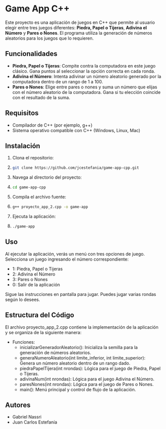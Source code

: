 # Game App C++

Este proyecto es una aplicación de juegos en C++ que permite al usuario elegir entre tres juegos diferentes: **Piedra, Papel o Tijeras**, **Adivina el Número** y **Pares o Nones**. El programa utiliza la generación de números aleatorios para los juegos que lo requieren.

## Funcionalidades
- **Piedra, Papel o Tijeras**: Compite contra la computadora en este juego clásico. Gana puntos al seleccionar la opción correcta en cada ronda.
- **Adivina el Número**: Intenta adivinar un número aleatorio generado por la computadora dentro de un rango de 1 a 100.
- **Pares o Nones**: Elige entre pares o nones y suma un número que elijas con el número aleatorio de la computadora. Gana si tu elección coincide con el resultado de la suma.

## Requisitos
- Compilador de C++ (por ejemplo, g++)
- Sistema operativo compatible con C++ (Windows, Linux, Mac)

## Instalación
1. Clona el repositorio:
2. ```bash
   git clone https://github.com/jcestefania/game-app-cpp.git

3. Navega al directorio del proyecto:
4. ```bash
   cd game-app-cpp

5. Compila el archivo fuente:
6. ```bash
   g++ proyecto_app_2.cpp -o game-app

7. Ejecuta la aplicación:
8. ```bash
   ./game-app

## Uso
Al ejecutar la aplicación, verás un menú con tres opciones de juego. Selecciona un juego ingresando el número correspondiente:
- 1: Piedra, Papel o Tijeras
- 2: Adivina el Número
- 3: Pares o Nones
- 0: Salir de la aplicación

Sigue las instrucciones en pantalla para jugar. Puedes jugar varias rondas según lo desees.

## Estructura del Código
El archivo proyecto_app_2.cpp contiene la implementación de la aplicación y se organiza de la siguiente manera:

- Funciones:
  - inicializarGeneradorAleatorio(): Inicializa la semilla para la generación de números aleatorios.
  - generaNumeroAleatorio(int limite_inferior, int limite_superior): Genera un número aleatorio dentro de un rango dado.
  - piedraPapelTijera(int nrondas): Lógica para el juego de Piedra, Papel o Tijeras.
  - adivinaNum(int nrondas): Lógica para el juego Adivina el Número.
  - paresNones(int nrondas): Lógica para el juego de Pares o Nones.
  - main(): Menú principal y control de flujo de la aplicación.

## Autores
- Gabriel Nassri
- Juan Carlos Estefanía
